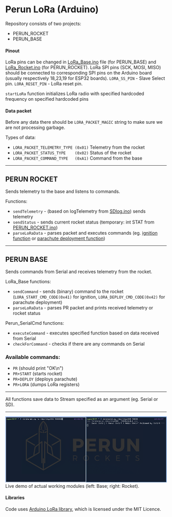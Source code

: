 # Perun LoRa (Arduino)

Repository consists of two projects:
- PERUN_ROCKET
- PERUN_BASE

#### Pinout
LoRa pins can be changed in [LoRa_Base.ino](PERUN_BASE/LoRa_Base.ino) file (for PERUN_BASE) and [LoRa_Rocket.ino](PERUN_ROCKET/LoRa_Rocket.ino) (for PERUN_ROCKET). LoRa SPI pins (SCK, MOSI, MISO) should be connected to corresponding SPI pins on the Arduino board (usually respectively 18,23,19 for ESP32 boards).
`LORA_SS_PIN` - Slave Select pin. `LORA_RESET_PIN` - LoRa reset pin.

`startLoRa` function initializes LoRa radio with specified hardcoded frequency on specified hardcoded pins

#### Data packet
Before any data there should be `LORA_PACKET_MAGIC` string to make sure we are not processing garbage.

Types of data:
- `LORA_PACKET_TELEMETRY_TYPE (0x01)`     Telemetry from the rocket
- `LORA_PACKET_STATUS_TYPE    (0x02)`     Status of the rocket
- `LORA_PACKET_COMMAND_TYPE   (0xA1)`     Command from the base

***

## PERUN ROCKET

Sends telemetry to the base and listens to commands.

Functions:
 - `sendTelemetry` - (based on logTelemetry from [SDlog.ino](https://github.com/perunrockets/perun-telemetry-arduino/blob/master/PERUN/SDlog.ino#L23)) sends telemetry
 - `sendStatus` - sends current rocket status (temporary: int STAT from [PERUN_ROCKET.ino](https://github.com/perunrockets/perun-lora-arduino/blob/master/PERUN_ROCKET/PERUN_ROCKET.ino#L23))
 - `parseLoRaData` - parses packet and executes commands (eg. [ignition function](https://github.com/perunrockets/perun-lora-arduino/blob/master/PERUN_ROCKET/LoRa_Rocket.ino#L172) or [parachute deployment function](https://github.com/perunrockets/perun-lora-arduino/blob/master/PERUN_ROCKET/LoRa_Rocket.ino#L178))
***

## PERUN BASE

Sends commands from Serial and receives telemetry from the rocket.

LoRa_Base functions:
  - `sendCommand` - sends (binary) command to the rocket (`LORA_START_CMD_CODE(0x41)` for ignition, `LORA_DEPLOY_CMD_CODE(0x42)` for parachute deployment)
  - `parseLoRaData` - parses PR packet and prints received telemetry or rocket status

Perun_SerialCmd functions:
  - `executeCommand` - executes specified function based on data received from Serial
  - `checkForCommand` - checks if there are any commands on Serial

### Available commands:
- `PR`        (should print "OK\n")
- `PR+START`  (starts rocket)
- `PR+DEPLOY` (deploys parachute) 
- `PR+LORA` 	(dumps LoRa registers)
***

All functions save data to Stream specified as an argument (eg. Serial or SD).
***
![Example usage gif](test_demo_1.gif)
Live demo of actual working modules (left: Base; right: Rocket).

#### Libraries
Code uses [Arduino LoRa library](https://github.com/sandeepmistry/arduino-LoRa), which is licensed under the MIT Licence.



